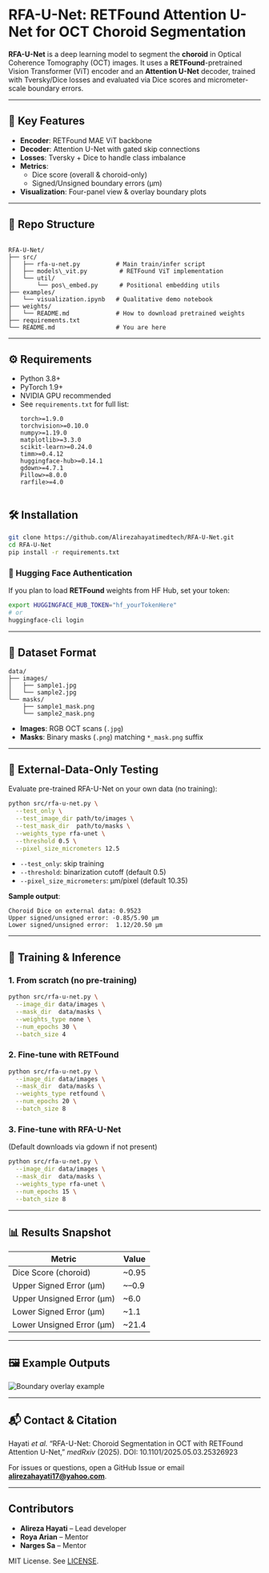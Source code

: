 # RFA-U-Net: RETFound Attention U-Net for OCT Choroid Segmentation

**RFA-U-Net** is a deep learning model to segment the **choroid** in Optical Coherence Tomography (OCT) images. It uses a **RETFound**-pretrained Vision Transformer (ViT) encoder and an **Attention U-Net** decoder, trained with Tversky/Dice losses and evaluated via Dice scores and micrometer-scale boundary errors.

---

## 🚀 Key Features

- **Encoder**: RETFound MAE ViT backbone  
- **Decoder**: Attention U-Net with gated skip connections  
- **Losses**: Tversky + Dice to handle class imbalance  
- **Metrics**:  
  - Dice score (overall & choroid-only)  
  - Signed/Unsigned boundary errors (μm)  
- **Visualization**: Four-panel view & overlay boundary plots  

---

## 📁 Repo Structure

```

RFA-U-Net/
├── src/
│   ├── rfa-u-net.py          # Main train/infer script
│   ├── models\_vit.py         # RETFound ViT implementation
│   └── util/
│       └── pos\_embed.py      # Positional embedding utils
├── examples/
│   └── visualization.ipynb   # Qualitative demo notebook
├── weights/
│   └── README.md             # How to download pretrained weights
├── requirements.txt
└── README.md                 # You are here

````

---

## ⚙️ Requirements

- Python 3.8+  
- PyTorch 1.9+  
- NVIDIA GPU recommended  
- See `requirements.txt` for full list:
  ```text
  torch>=1.9.0
  torchvision>=0.10.0
  numpy>=1.19.0
  matplotlib>=3.3.0
  scikit-learn>=0.24.0
  timm>=0.4.12
  huggingface-hub>=0.14.1
  gdown>=4.7.1
  Pillow>=8.0.0
  rarfile>=4.0


## 🛠 Installation

```bash
git clone https://github.com/Alirezahayatimedtech/RFA-U-Net.git
cd RFA-U-Net
pip install -r requirements.txt
```

### 🔐 Hugging Face Authentication

If you plan to load **RETFound** weights from HF Hub, set your token:

```bash
export HUGGINGFACE_HUB_TOKEN="hf_yourTokenHere"
# or
huggingface-cli login
```

---

## 📂 Dataset Format

```
data/
├── images/
│   ├── sample1.jpg
│   └── sample2.jpg
└── masks/
    ├── sample1_mask.png
    └── sample2_mask.png
```

* **Images**: RGB OCT scans (`.jpg`)
* **Masks**: Binary masks (`.png`) matching `*_mask.png` suffix

---

## 🎯 External-Data-Only Testing

Evaluate pre-trained RFA-U-Net on your own data (no training):

```bash
python src/rfa-u-net.py \
  --test_only \
  --test_image_dir path/to/images \
  --test_mask_dir  path/to/masks \
  --weights_type rfa-unet \
  --threshold 0.5 \
  --pixel_size_micrometers 12.5
```

* `--test_only`: skip training
* `--threshold`: binarization cutoff (default 0.5)
* `--pixel_size_micrometers`: μm/pixel (default 10.35)

**Sample output**:

```
Choroid Dice on external data: 0.9523
Upper signed/unsigned error: -0.85/5.90 μm
Lower signed/unsigned error:  1.12/20.50 μm
```

---

## 🧠 Training & Inference

### 1. From scratch (no pre-training)

```bash
python src/rfa-u-net.py \
  --image_dir data/images \
  --mask_dir  data/masks \
  --weights_type none \
  --num_epochs 30 \
  --batch_size 4
```

### 2. Fine-tune with RETFound

```bash
python src/rfa-u-net.py \
  --image_dir data/images \
  --mask_dir  data/masks \
  --weights_type retfound \
  --num_epochs 20 \
  --batch_size 8
```

### 3. Fine-tune with RFA-U-Net

(Default downloads via gdown if not present)

```bash
python src/rfa-u-net.py \
  --image_dir data/images \
  --mask_dir  data/masks \
  --weights_type rfa-unet \
  --num_epochs 15 \
  --batch_size 8
```

---

## 📊 Results Snapshot

| Metric                    | Value  |
| ------------------------- | ------ |
| Dice Score (choroid)      | \~0.95 |
| Upper Signed Error (μm)   | \~–0.9 |
| Upper Unsigned Error (μm) | \~6.0  |
| Lower Signed Error (μm)   | \~1.1  |
| Lower Unsigned Error (μm) | \~21.4 |

---

## 🖼 Example Outputs

![Boundary overlay example](examples/sample_output.png)

---

## 📬 Contact & Citation

Hayati *et al.* “RFA-U-Net: Choroid Segmentation in OCT with RETFound Attention U-Net,” *medRxiv* (2025).
DOI: 10.1101/2025.05.03.25326923

For issues or questions, open a GitHub Issue or email **[alirezahayati17@yahoo.com](mailto:alirezahayati17@yahoo.com)**.

---

##  Contributors

* **Alireza Hayati** – Lead developer
* **Roya Arian** – Mentor
* **Narges Sa** – Mentor

MIT License. See [LICENSE](LICENSE).



